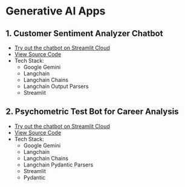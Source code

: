 # Generative AI Apps

## 1. Customer Sentiment Analyzer Chatbot

- [Try out the chatbot on Streamlit Cloud](https://langchain-appsgit-lgjyhyr9bgoijdfroteosl.streamlit.app/)
- [View Source Code](customer_sentiment_analysis_chatbot)
- Tech Stack:
  - Google Gemini
  - Langchain
  - Langchain Chains
  - Langchain Output Parsers
  - Streamlit

## 2. Psychometric Test Bot for Career Analysis

- [Try out the chatbot on Streamlit Cloud](https://mainpy-ery2ds9wwuxh7cicqonjsh.streamlit.app/)
- [View Source Code](psychometric_test_bot_for_career_analysis)
- Tech Stack:
  - Google Gemini
  - Langchain
  - Langchain Chains
  - Langchain Pydantic Parsers
  - Streamlit
  - Pydantic
